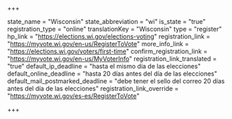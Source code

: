 +++

state_name = "Wisconsin"
state_abbreviation = "wi"
is_state = "true"
registration_type = "online"
translationKey = "Wisconsin"
type = "register"
hp_link = "https://elections.wi.gov/elections-voting"
registration_link = "https://myvote.wi.gov/en-us/RegisterToVote"
more_info_link = "https://elections.wi.gov/voters/first-time"
confirm_registration_link = "https://myvote.wi.gov/en-us/MyVoterInfo"
registration_link_translated = "true"
default_ip_deadline = "hasta el mismo día de las elecciones"
default_online_deadline = "hasta 20 días antes del día de las elecciones"
default_mail_postmarked_deadline = "debe tener el sello del correo 20 días antes del día de las elecciones"
registration_link_override = "https://myvote.wi.gov/es-es/RegisterToVote"

+++